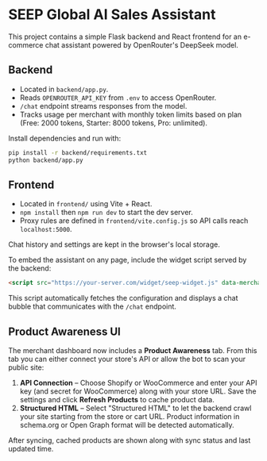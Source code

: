 # SEEP Global AI Sales Assistant

This project contains a simple Flask backend and React frontend for an e-commerce chat assistant powered by OpenRouter's DeepSeek model.

## Backend
- Located in `backend/app.py`.
- Reads `OPENROUTER_API_KEY` from `.env` to access OpenRouter.
- `/chat` endpoint streams responses from the model.
- Tracks usage per merchant with monthly token limits based on plan
  (Free: 2000 tokens, Starter: 8000 tokens, Pro: unlimited).

Install dependencies and run with:
```bash
pip install -r backend/requirements.txt
python backend/app.py
```

## Frontend
- Located in `frontend/` using Vite + React.
- `npm install` then `npm run dev` to start the dev server.
- Proxy rules are defined in `frontend/vite.config.js` so API calls reach `localhost:5000`.

Chat history and settings are kept in the browser's local storage.

To embed the assistant on any page, include the widget script served by the backend:

```html
<script src="https://your-server.com/widget/seep-widget.js" data-merchant-id="YOUR_ID"></script>
```

This script automatically fetches the configuration and displays a chat bubble that communicates with the `/chat` endpoint.

## Product Awareness UI

The merchant dashboard now includes a **Product Awareness** tab. From this tab you can either connect your store's API or allow the bot to scan your public site:

1. **API Connection** – Choose Shopify or WooCommerce and enter your API key (and secret for WooCommerce) along with your store URL. Save the settings and click **Refresh Products** to cache product data.
2. **Structured HTML** – Select "Structured HTML" to let the backend crawl your site starting from the store or cart URL. Product information in schema.org or Open Graph format will be detected automatically.

After syncing, cached products are shown along with sync status and last updated time.
